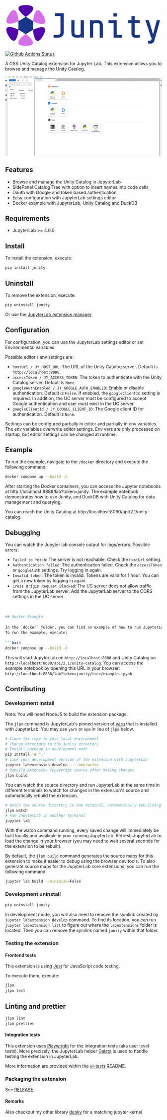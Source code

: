 ![Junity Logo](style/logo/junity.png)

[![Github Actions Status](https://github.com/dan1elt0m/junity/workflows/Build/badge.svg)](https://github.com/dan1elt0m/junity/actions/workflows/build.yml)

A OSS Unity Catalog extension for Jupyter Lab. This extension allows you to browse and manage the Unity Catalog.

![Junity Demo](docs/demo.gif)

## Features
- Browse and manage the Unity Catalog in JupyterLab
- SidePanel Catalog Tree with option to insert names into code cells 
- Oauth with Google and token based authentication
- Easy configuration with JupyterLab settings editor
- Docker example with JupyterLab, Unity Catalog and DuckDB

## Requirements

- JupyterLab >= 4.0.0

## Install

To install the extension, execute:

```bash
pip install junity
```

## Uninstall

To remove the extension, execute:

```bash
pip uninstall junity
```

Or use the [JupyterLab extension manager](https://jupyterlab.readthedocs.io/en/stable/user/extensions.html#).

## Configuration

For configuration, you can use the JupyterLab settings editor or set Environmental variables.

Possible editor / env settings are:

- `hostUrl / JY_HOST_URL`: The URL of the Unity Catalog server. Default is `http://localhost:8080`.
- `accessToken / JY_ACCESS_TOKEN`: The token to authenticate with the Unity Catalog server. Default is `None`.
- `googleAuthEnabled / JY_GOOGLE_AUTH_ENABLED`: Enable or disable authentication. Default is `False`. If enabled, the `googleClientId` setting is required. In addition, the UC server must be configured to accept Google authentication and user must exist in the UC server.
- `googleClientId / JY_GOOGLE_CLIENT_ID`: The Google client ID for authentication. Default is `None`.

Settings can be configured partially in editor and partially in env variables. The env variables overwrite
editor settings. Env vars are only processed on startup, but editor settings can be changed at runtime.

## Example

To run the example, navigate to the `/docker` directory and execute the following command:

```bash
docker compose up --build -d
```

After starting the Docker containers, you can access the Jupyter notebooks at http://localhost:8888/lab?token=junity.
The example notebook demonstrates how to use Junity, and DuckDB with Unity Catalog for data management and querying.

You can reach the Unity Catalog at http://localhost:8080/api/2.1/unity-catalog.

## Debugging

You can watch the Jupyter lab console output for logs/errors.
Possible errors:

- `Failed to fetch`: The server is not reachable. Check the `hostUrl` setting.
- `Authentication failed`: The authentication failed. Check the `accessToken` or `googleAuth` settings. Try logging in again.
- `Invalid token`: The token is invalid. Tokens are valid for 1 hour. You can get a new token by logging in again.
- `Cross Origin Request Blocked`: The UC server does not allow traffic from the JupyterLab server.
  Add the JupyterLab server to the CORS settings in the UC server.

````bash


## Docker Example

In the `docker` folder, you can find an example of how to run JupyterLab and Unity Catalog in Docker containers.
To run the example, execute:

```bash
docker compose up --build -d
````

This will start JupyterLab on `http://localhost:8888` and Unity Catalog on `http://localhost:8080/api/2.1/unity-catalog`.
You can access the example notebook by opening this URL in your browser: `http://localhost:8888/lab?token=junity/tree/example.ipynb`

## Contributing

### Development install

Note: You will need NodeJS to build the extension package.

The `jlpm` command is JupyterLab's pinned version of
[yarn](https://yarnpkg.com/) that is installed with JupyterLab. You may use
`yarn` or `npm` in lieu of `jlpm` below.

```bash
# Clone the repo to your local environment
# Change directory to the junity directory
# Install package in development mode
pip install -e "."
# Link your development version of the extension with JupyterLab
jupyter labextension develop . --overwrite
# Rebuild extension Typescript source after making changes
jlpm build
```

You can watch the source directory and run JupyterLab at the same time in different terminals to watch for changes in the extension's source and automatically rebuild the extension.

```bash
# Watch the source directory in one terminal, automatically rebuilding when needed
jlpm watch
# Run JupyterLab in another terminal
jupyter lab
```

With the watch command running, every saved change will immediately be built locally and available in your running JupyterLab. Refresh JupyterLab to load the change in your browser (you may need to wait several seconds for the extension to be rebuilt).

By default, the `jlpm build` command generates the source maps for this extension to make it easier to debug using the browser dev tools. To also generate source maps for the JupyterLab core extensions, you can run the following command:

```bash
jupyter lab build --minimize=False
```

### Development uninstall

```bash
pip uninstall junity
```

In development mode, you will also need to remove the symlink created by `jupyter labextension develop`
command. To find its location, you can run `jupyter labextension list` to figure out where the `labextensions`
folder is located. Then you can remove the symlink named `junity` within that folder.

### Testing the extension

#### Frontend tests

This extension is using [Jest](https://jestjs.io/) for JavaScript code testing.

To execute them, execute:

```sh
jlpm
jlpm test
```

## Linting and prettier

```sh
jlpm lint
jlpm prettier
```

#### Integration tests

This extension uses [Playwright](https://playwright.dev/docs/intro) for the integration tests (aka user level tests).
More precisely, the JupyterLab helper [Galata](https://github.com/jupyterlab/jupyterlab/tree/master/galata) is used to handle testing the extension in JupyterLab.

More information are provided within the [ui-tests](./ui-tests/README.md) README.

### Packaging the extension

See [RELEASE](RELEASE.md)

#### Remarks

Also checkout my other library [dunky](https://github.com/dan1elt0m/dunky) for a matching jupyter kernel
